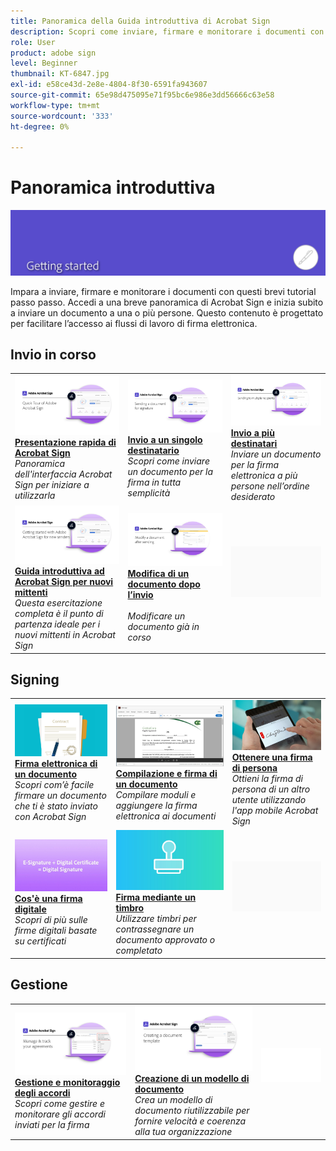 ```yaml
---
title: Panoramica della Guida introduttiva di Acrobat Sign
description: Scopri come inviare, firmare e monitorare i documenti con questi brevi tutorial passo passo
role: User
product: adobe sign
level: Beginner
thumbnail: KT-6847.jpg
exl-id: e58ce43d-2e8e-4804-8f30-6591fa943607
source-git-commit: 65e98d475095e71f95bc6e986e3dd56666c63e58
workflow-type: tm+mt
source-wordcount: '333'
ht-degree: 0%

---
```


# Panoramica introduttiva

![Immagine introduttiva di Sign](../assets/Hero-GettingStarted.png)

Impara a inviare, firmare e monitorare i documenti con questi brevi tutorial passo passo. Accedi a una breve panoramica di Acrobat Sign e inizia subito a inviare un documento a una o più persone. Questo contenuto è progettato per facilitare l’accesso ai flussi di lavoro di firma elettronica.

## Invio in corso

<table style="table-layout:fixed">
<tr>
 <td>
    <a href="quick-tour.md">
      <img alt="Presentazione rapida di Acrobat Sign" src="../assets/Quick-Tour.png" />
    </a>
    <div>
    <a href="quick-tour.md"><strong>Presentazione rapida di Acrobat Sign</strong></a>
    </div>
    <em>Panoramica dell'interfaccia Acrobat Sign per iniziare a utilizzarla</em>
    <br>
  </td>
  <td>
    <a href="send-to-single-recipient.md">
      <img alt="Invio a un singolo destinatario" src="../assets/Send-to-single-recipient.png" />
    </a>
    <div>
    <a href="send-to-single-recipient.md"><strong>Invio a un singolo destinatario</strong></a>
    </div>
    <em>Scopri come inviare un documento per la firma in tutta semplicità</em>
    <br>
  </td>
  <td>
    <a href="send-to-multiple-recipients.md">
      <img alt="Invio a più destinatari" src="../assets/Sending-to-multiple-recipients.png" />
    </a>
    <div>
    <a href="send-to-multiple-recipients.md"><strong>Invio a più destinatari</strong></a>
    </div>
    <em>Inviare un documento per la firma elettronica a più persone nell’ordine desiderato</em>
    <br>
  </td>
</tr>
<tr>
  <td>
    <a href="new-sender.md">
      <img alt="Guida introduttiva ad Acrobat Sign per nuovi mittenti" src="../assets/gettingstartednew.png" />
    </a>
    <div>
    <a href="new-sender.md"><strong>Guida introduttiva ad Acrobat Sign per nuovi mittenti</strong></a>
    </div>
    <em>Questa esercitazione completa è il punto di partenza ideale per i nuovi mittenti in Acrobat Sign</em>
    <br>
  </td>
 <td>
    <a href="modify-in-flight.md">
      <img alt="Modifica di un documento dopo l’invio" src="../assets/Modifying-sending.png" />
    </a>
    <div>
    <a href="modify-in-flight.md"><strong>Modifica di un documento dopo l’invio</strong></a>
    </div>
    <br>
    <em>Modificare un documento già in corso</em>
  </td>
  <td>
    <img alt="Spaziatore" src="../assets/Grayspacer.png" />
    <div>
    <br>
  </td>
</tr>
</table>

## Signing

<table style="table-layout:fixed">
<tr>
  <td>
    <a href="electronically-sign-a-document.md">
      <img alt="Firma elettronica di un documento" src="../assets/Electronically-sign.png" />
    </a>
    <div>
    <a href="electronically-sign-a-document.md"><strong>Firma elettronica di un documento</strong></a>
    </div>
    <em>Scopri com’è facile firmare un documento che ti è stato inviato con Acrobat Sign</em>
    <br>
  </td>
  <td>
    <a href="fill-and-sign.md">
      <img alt="Compilazione e firma di un documento" src="../assets/FillandSign.png" />
    </a>
    <div>
    <a href="fill-and-sign.md"><strong>Compilazione e firma di un documento</strong></a>
    </div>
    <em>Compilare moduli e aggiungere la firma elettronica ai documenti</em>
    <br>
  </td>
  <td>
    <a href="sign-in-person.md">
      <img alt="Ottenere una firma di persona" src="../assets/In-person.png" />
    </a>
    <div>
    <a href="sign-in-person.md"><strong>Ottenere una firma di persona</strong></a>
    </div>
    <em>Ottieni la firma di persona di un altro utente utilizzando l'app mobile Acrobat Sign</em>
    <br>
  </td>
</tr>
<tr>
  <td>
    <a href="sign-with-a-digital-signature.md">
      <img alt="Cos'è una firma digitale" src="../assets/Whatisdigsig_1280.jpg" />
    </a>
    <div>
    <a href="sign-with-a-digital-signature.md"><strong>Cos'è una firma digitale</strong></a>
    </div>
    <em>Scopri di più sulle firme digitali basate su certificati</em>
    <br>
  </td>
  <td>
    <a href="sign-with-a-stamp.md">
      <img alt="Firma mediante un timbro" src="../assets/Stamp.png" />
    </a>
    <div>
    <a href="sign-with-a-stamp.md"><strong>Firma mediante un timbro</strong></a>
    </div>
    <em>Utilizzare timbri per contrassegnare un documento approvato o completato</em>
     <br>
  </td> 
  <td>
    <img alt="Spaziatore" src="../assets/Grayspacer.png" />
    <div>
    <br>
  </td>
</tr>  
</table>

## Gestione

<table style="table-layout:fixed">
<tr>
  <td>
    <a href="manage-and-track.md">
      <img alt="Gestione e monitoraggio degli accordi" src="../assets/Manage_1280.png" />
    </a>
    <div>
    <a href="manage-and-track.md"><strong>Gestione e monitoraggio degli accordi</strong></a>
    </div>
    <em>Scopri come gestire e monitorare gli accordi inviati per la firma</em>
    <br>
  </td>
  <td>
    <a href="../sign-advanced-users/create-a-template.md">
      <img alt="Creazione di un modello di documento" src="../assets/Template.png" />
    </a>
    <div>
    <a href="../sign-advanced-users/create-a-template.md"><strong>Creazione di un modello di documento</strong></a>
    </div>
    <em>Crea un modello di documento riutilizzabile per fornire velocità e coerenza alla tua organizzazione</em>
    <br>
  </td>
  <td>
    <img alt="Spaziatore" src="../assets/Whitespacer.png" />
    <div>
    <br>
  </td>
</tr>
</table>
